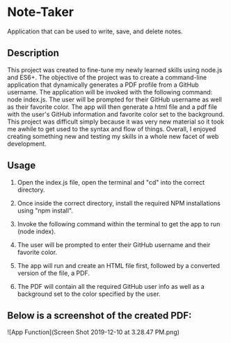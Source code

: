 # Note-Taker
Application that can be used to write, save, and delete notes.

## Description
This project was created to fine-tune my newly learned skills using node.js and ES6+. The objective of the project was to create a command-line application that dynamically generates a PDF profile from a GitHub username. The application will be invoked with the following command: node index.js. The user will be prompted for their GitHub username as well as their favorite color. The app will then generate a html file and a pdf file with the user's GitHub information and favorite color set to the background. This project was difficult simply because it was very new material so it took me awhile to get used to the syntax and flow of things. Overall, I enjoyed creating something new and testing my skills in a whole new facet of web development.

## Usage
1. Open the index.js file, open the terminal and "cd" into the correct directory.

2. Once inside the correct directory, install the required NPM installations using "npm install".

3. Invoke the following command within the terminal to get the app to run (node index).

4. The user will be prompted to enter their GitHub username and their favorite color.

5. The app will run and create an HTML file first, followed by a converted version of the file, a PDF.

6. The PDF will contain all the required GitHub user info as well as a background set to the color specified by the user.

## Below is a screenshot of the created PDF:

 ![App Function](Screen Shot 2019-12-10 at 3.28.47 PM.png)

